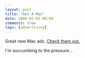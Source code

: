 ```yaml
---
layout: post
title: "Get A Mac"
date: 2006-05-03 08:09
comments: true
tags: [advertising]
---
```

Great new Mac ads. [Check them out.](http://www.apple.com/getamac/ads/)

I'm succumbing to the pressure...